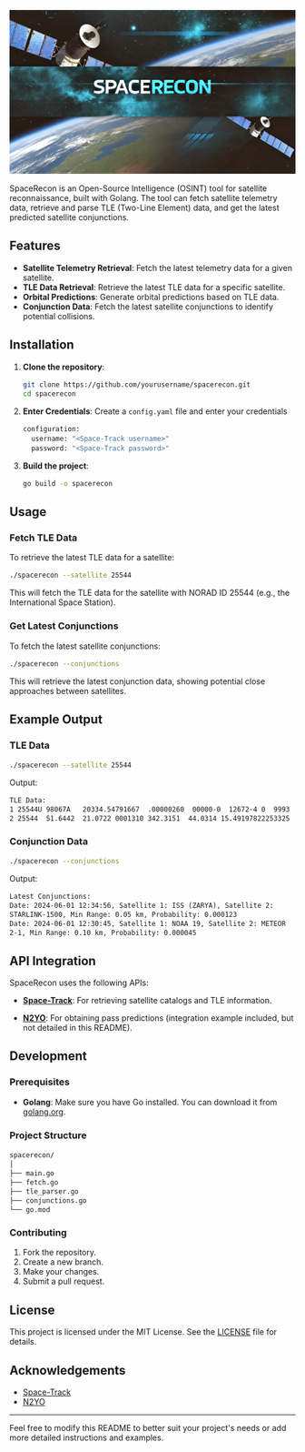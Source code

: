 ![SpaceRecon Logo](/assets/spacerecon-logo.png)

SpaceRecon is an Open-Source Intelligence (OSINT) tool for satellite reconnaissance, built with Golang. The tool can fetch satellite telemetry data, retrieve and parse TLE (Two-Line Element) data, and get the latest predicted satellite conjunctions.

## Features

- **Satellite Telemetry Retrieval**: Fetch the latest telemetry data for a given satellite.
- **TLE Data Retrieval**: Retrieve the latest TLE data for a specific satellite.
- **Orbital Predictions**: Generate orbital predictions based on TLE data.
- **Conjunction Data**: Fetch the latest satellite conjunctions to identify potential collisions.

## Installation

1. **Clone the repository**:

    ```sh
    git clone https://github.com/yourusername/spacerecon.git
    cd spacerecon
    ```

2. **Enter Credentials**:
    Create a `config.yaml` file and enter your credentials

    ```sh
    configuration:
      username: "<Space-Track username>"
      password: "<Space-Track password>"
    ```

3. **Build the project**:

    ```sh
    go build -o spacerecon
    ```

## Usage

### Fetch TLE Data

To retrieve the latest TLE data for a satellite:

```sh
./spacerecon --satellite 25544
```

This will fetch the TLE data for the satellite with NORAD ID 25544 (e.g., the International Space Station).

### Get Latest Conjunctions

To fetch the latest satellite conjunctions:

```sh
./spacerecon --conjunctions
```

This will retrieve the latest conjunction data, showing potential close approaches between satellites.

## Example Output

### TLE Data

```sh
./spacerecon --satellite 25544
```

Output:

```
TLE Data:
1 25544U 98067A   20334.54791667  .00000260  00000-0  12672-4 0  9993
2 25544  51.6442  21.0722 0001310 342.3151  44.0314 15.49197822253325
```

### Conjunction Data

```sh
./spacerecon --conjunctions
```

Output:

```
Latest Conjunctions:
Date: 2024-06-01 12:34:56, Satellite 1: ISS (ZARYA), Satellite 2: STARLINK-1500, Min Range: 0.05 km, Probability: 0.000123
Date: 2024-06-01 12:30:45, Satellite 1: NOAA 19, Satellite 2: METEOR 2-1, Min Range: 0.10 km, Probability: 0.000045
```

## API Integration

SpaceRecon uses the following APIs:

- **[Space-Track](https://www.space-track.org/)**: For retrieving satellite catalogs and TLE information.

- **[N2YO](https://www.n2yo.com/)**: For obtaining pass predictions (integration example included, but not detailed in this README).

## Development

### Prerequisites

- **Golang**: Make sure you have Go installed. You can download it from [golang.org](https://golang.org/dl/).

### Project Structure

```
spacerecon/
│
├── main.go
├── fetch.go
├── tle_parser.go
├── conjunctions.go
└── go.mod
```

### Contributing

1. Fork the repository.
2. Create a new branch.
3. Make your changes.
4. Submit a pull request.

## License

This project is licensed under the MIT License. See the [LICENSE](LICENSE) file for details.

## Acknowledgements

- [Space-Track](https://www.space-track.org/)
- [N2YO](https://www.n2yo.com/)

---

Feel free to modify this README to better suit your project's needs or add more detailed instructions and examples.
